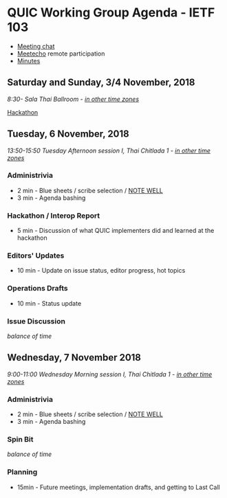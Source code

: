 # QUIC Working Group Agenda - IETF 103

* [Meeting chat](xmpp:quic@jabber.ietf.org?join)
* [Meetecho](http://www.meetecho.com/ietf103/quic) remote participation
* [Minutes](http://etherpad.tools.ietf.org:9000/p/notes-ietf-103-quic)



## Saturday and Sunday, 3/4 November, 2018

*8:30- Sala Thai Ballroom - [in other time zones](https://www.timeanddate.com/worldclock/fixedtime.html?msg=QUIC+WG+Meeting&iso=20181103T0830&p1=28&ah=10)*

[Hackathon](https://trac.ietf.org/trac/ietf/meeting/wiki/103hackathon)

## Tuesday, 6 November, 2018

*13:50-15:50	Tuesday Afternoon session I, Thai Chitlada 1 - [in other time zones](https://www.timeanddate.com/worldclock/fixedtime.html?msg=QUIC+WG+Meeting&iso=20181106T1350&p1=28&ah=2)*

### Administrivia

* 2 min - Blue sheets / scribe selection / [NOTE WELL](https://www.ietf.org/about/note-well.html)
* 3 min - Agenda bashing

### Hackathon / Interop Report

* 5 min - Discussion of what QUIC implementers did and learned at the hackathon

### Editors' Updates

* 10 min - Update on issue status, editor progress, hot topics

### Operations Drafts

* 10 min - Status update

### Issue Discussion

*balance of time*




## Wednesday, 7 November 2018

*9:00-11:00	Wednesday Morning session I, Thai Chitlada 1 - [in other time zones](https://www.timeanddate.com/worldclock/fixedtime.html?msg=QUIC+WG+Meeting&iso=20181107T09&p1=28&ah=2)*

### Administrivia

* 2 min - Blue sheets / scribe selection / [NOTE WELL](https://www.ietf.org/about/note-well.html)
* 3 min - Agenda bashing

### Spin Bit

*balance of time*


### Planning

* 15min - Future meetings, implementation drafts, and getting to Last Call

